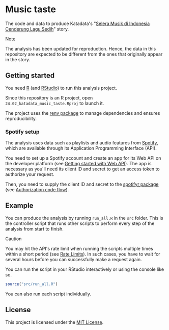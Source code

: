 # Music taste

The code and data to produce Katadata's "[Selera Musik di Indonesia Cenderung Lagu Sedih](https://katadata.co.id/analisisdata/6287a5383c274/selera-musik-di-indonesia-cenderung-lagu-sedih)" story.

> [!NOTE]
>
> The analysis has been updated for reproduction. Hence, the data in this repository are expected to be different from the ones that originally appear in the story.

## Getting started

You need [R](https://cran.r-project.org/) (and [RStudio](https://posit.co/products/open-source/rstudio/)) to run this analysis project.

Since this repository is an R project, open `24.02_katadata_music_taste.Rproj` to launch it.

The project uses the [renv package](https://rstudio.github.io/renv/index.html) to manage dependencies and ensures reproducibility.

### Spotify setup

The analysis uses data such as playlists and audio features from [Spotify](https://open.spotify.com/), which are available through its Application Programming Interface (API).

You need to set up a Spotify account and create an app for its Web API on the developer platform (see [Getting started with Web API](https://developer.spotify.com/documentation/web-api/tutorials/getting-started)). The app is necessary as you'll need its client ID and secret to get an access token to authorize your request.

Then, you need to supply the client ID and secret to the [spotifyr package](https://www.rcharlie.com/spotifyr/) (see [Authorization code flow](https://www.rcharlie.com/spotifyr/#authorization-code-flow)).

## Example

You can produce the analysis by running `run_all.R` in the `src` folder. This is the controller script that runs other scripts to perform every step of the analysis from start to finish.

> [!CAUTION]
>
> You may hit the API's rate limit when running the scripts multiple times within a short period (see [Rate Limits](https://developer.spotify.com/documentation/web-api/concepts/rate-limits)). In such cases, you have to wait for several hours before you can successfully make a request again.

You can run the script in your RStudio interactively or using the console like so.

``` r
source("src/run_all.R")
```

You can also run each script individually.

## License

This project is licensed under the [MIT License](LICENSE.md).